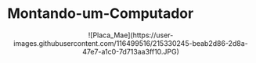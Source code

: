 # Montando-um-Computador

<div align=center>
![Placa_Mae](https://user-images.githubusercontent.com/116499516/215330245-beab2d86-2d8a-47e7-a1c0-7d713aa3ff10.JPG)
  
  

  
